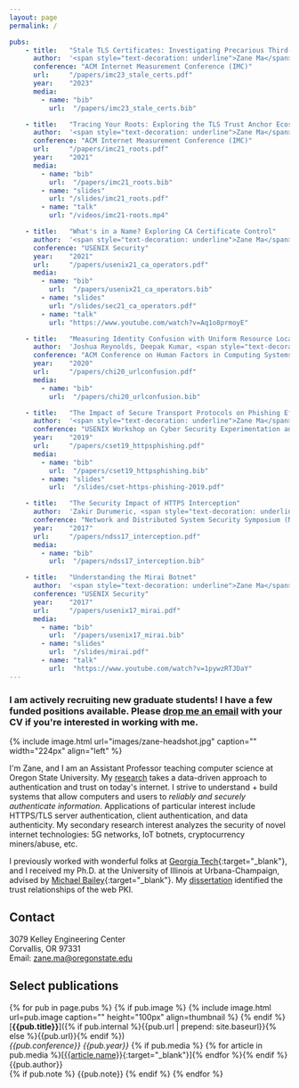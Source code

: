 ```yaml
---
layout: page
permalink: /

pubs:     
    - title:   "Stale TLS Certificates: Investigating Precarious Third-Party Access to Valid TLS Keys"
      author:  '<span style="text-decoration: underline">Zane Ma</span>, Aaron Faulkenberry, Thomas Papastergiou, Zakir Durumeric, Michael D. Bailey, Angelos D. Keromytis, Fabian Monrose, Manos Antonakakis'
      conference: "ACM Internet Measurement Conference (IMC)"
      url:     "/papers/imc23_stale_certs.pdf"
      year:    "2023"
      media:
        - name: "bib"
          url:  "/papers/imc23_stale_certs.bib"

    - title:   "Tracing Your Roots: Exploring the TLS Trust Anchor Ecosystem"
      author:  '<span style="text-decoration: underline">Zane Ma</span>, James Austgen, Joshua Mason, Zakir Durumeric, Michael Bailey'
      conference: "ACM Internet Measurement Conference (IMC)"
      url:     "/papers/imc21_roots.pdf"
      year:    "2021"
      media:
        - name: "bib"
          url:  "/papers/imc21_roots.bib"
        - name: "slides"
          url: "/slides/imc21_roots.pdf"
        - name: "talk"
          url: "/videos/imc21-roots.mp4"

    - title:   "What's in a Name? Exploring CA Certificate Control"
      author:  '<span style="text-decoration: underline">Zane Ma</span>, Joshua Mason, Manos Antonakakis, Zakir Durumeric, Michael Bailey'
      conference: "USENIX Security"
      year:    "2021"
      url:     "/papers/usenix21_ca_operators.pdf"
      media:
        - name: "bib"
          url:  "/papers/usenix21_ca_operators.bib"
        - name: "slides"
          url: "/slides/sec21_ca_operators.pdf"
        - name: "talk"
          url: "https://www.youtube.com/watch?v=Aq1o8prmoyE"

    - title:   "Measuring Identity Confusion with Uniform Resource Locators"
      author:  'Joshua Reynolds, Deepak Kumar, <span style="text-decoration: underline">Zane Ma</span>, Rohan Subramanian, Meishan Wu, Martin Shelton, Joshua Mason, Emily Stark, Michael Bailey'
      conference: "ACM Conference on Human Factors in Computing Systems (CHI)"
      year:    "2020"
      url:     "/papers/chi20_urlconfusion.pdf"
      media:
        - name: "bib"
          url:  "/papers/chi20_urlconfusion.bib"

    - title:   "The Impact of Secure Transport Protocols on Phishing Efficacy"
      author:  '<span style="text-decoration: underline">Zane Ma</span>, Joshua Reynolds, Joseph Dickinson, Kaishen Wang, Taylor Judd, Joseph D. Barnes, Joshua Mason, Michael Bailey'
      conference: "USENIX Workshop on Cyber Security Experimentation and Test (CSET)"
      year:    "2019"
      url:     "/papers/cset19_httpsphishing.pdf"
      media:
        - name: "bib"
          url:  "/papers/cset19_httpsphishing.bib"
        - name: "slides"
          url:  "/slides/cset-https-phishing-2019.pdf"

    - title:   "The Security Impact of HTTPS Interception"
      author:  'Zakir Durumeric, <span style="text-decoration: underline">Zane Ma</span>, Drew Springall, Richard Barnes, Nick Sullivan, Elie Bursztein, Michael Bailey, J. Alex Halderman, Vern Paxson'
      conference: "Network and Distributed System Security Symposium (NDSS)"
      year:    "2017"
      url:     "/papers/ndss17_interception.pdf"
      media:
        - name: "bib"
          url:  "/papers/ndss17_interception.bib"

    - title:   "Understanding the Mirai Botnet"
      author:  '<span style="text-decoration: underline">Zane Ma</span>, Manos Antonakakis, Tim April, Michael Bailey, Matt Bernhard, Elie Bursztein, Jaime Cochran, Zakir Durumeric, J. Alex Halderman, Luca Invernizzi, Michalis Kallitsis, Deepak Kumar, Chaz Lever, Joshua Mason, Damian Menscher, Chad Seaman, Nick Sullivan, Kurt Thomas, Yi Zhou'
      conference: "USENIX Security"
      year:    "2017"
      url:     "/papers/usenix17_mirai.pdf"
      media:
        - name: "bib"
          url:  "/papers/usenix17_mirai.bib"
        - name: "slides"
          url:  "/slides/mirai.pdf"
        - name: "talk"
          url:  "https://www.youtube.com/watch?v=1pywzRTJDaY"
---
```


###  I am actively recruiting new graduate students! I have a few funded positions available. Please [drop me an email](mailto:zane.ma@oregonstate.edu) with your CV if you're interested in working with me. 



{% include image.html url="images/zane-headshot.jpg" caption="" width="224px" align="left" %}

I'm Zane, and I am an Assistant Professor teaching computer science at Oregon State University. My [research](/research/) takes a data-driven approach to authentication and trust on today's internet. I strive to understand + build systems that allow computers and users to *reliably and securely authenticate information*. Applications of particular interest include HTTPS/TLS server authentication, client authentication, and data authenticity. My secondary research interest analyzes the security of novel internet technologies: 5G networks, IoT botnets, cryptocurrency miners/abuse, etc.

I previously worked with wonderful folks at [Georgia Tech](https://astrolavos.gatech.edu/){:target="_blank"}, and I received my Ph.D. at the University of Illinois at Urbana-Champaign, advised by [Michael Bailey](https://faculty.cc.gatech.edu/~mbailey/){:target="_blank"}. My [dissertation](/papers/zane-dissertation.pdf) identified the trust relationships of the web PKI. 

## Contact

3079 Kelley Engineering Center <br />
Corvallis, OR 97331 <br />
Email: [zane.ma@oregonstate.edu]

[zane.ma@oregonstate.edu]: mailto:zane.ma@oregonstate.edu


## Select publications 

{% for pub in page.pubs %}
{% if pub.image %}
{% include image.html url=pub.image caption="" height="100px" align=thumbnail %}
{% endif %}
[**{{pub.title}}**]({% if pub.internal %}{{pub.url | prepend: site.baseurl}}{% else %}{{pub.url}}{% endif %})<br />
*{{pub.conference}}* *{{pub.year}}*
{% if pub.media %}&nbsp;{% for article in pub.media %}[[{{article.name}}]({{article.url}}){:target="_blank"}]{% endfor %}{% endif %}<br />
{{pub.author}}<br />
{% if pub.note %} {{pub.note}}
{% endif %}
{% endfor %}



